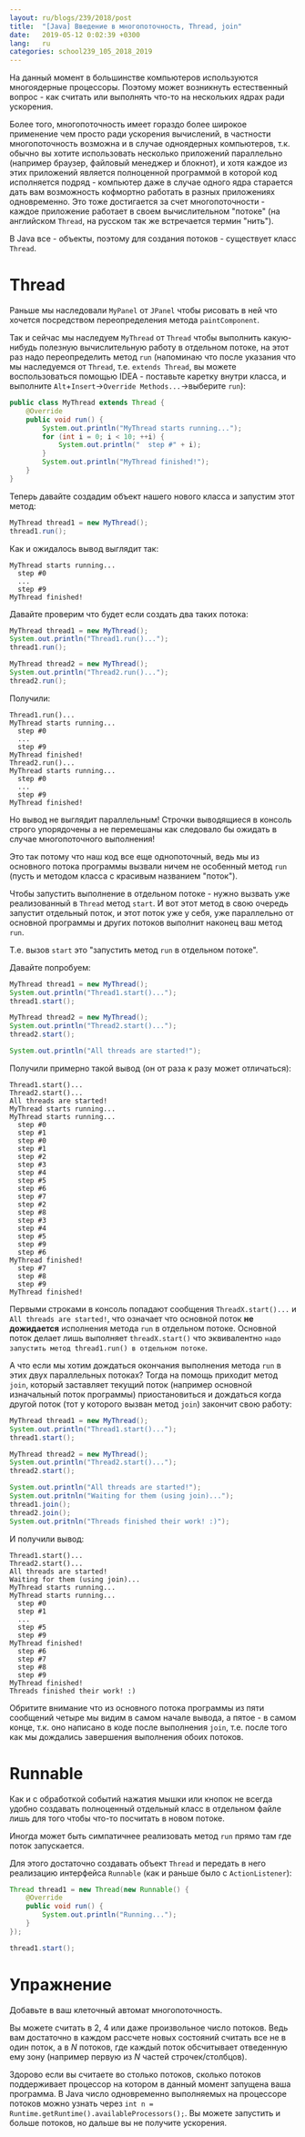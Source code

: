```yaml
---
layout: ru/blogs/239/2018/post
title:  "[Java] Введение в многопоточность, Thread, join"
date:   2019-05-12 0:02:39 +0300
lang:   ru
categories: school239_105_2018_2019
---
```


На данный момент в большинстве компьютеров используются многоядерные процессоры. 
Поэтому может возникнуть естественный вопрос - как считать или выполнять что-то на нескольких 
ядрах ради ускорения.

Более того, многопоточность имеет гораздо более широкое применение чем просто 
ради ускорения вычислений, в частности многопоточность возможна и в случае одноядерных компьютеров, т.к. обычно вы
хотите использовать несколько приложений параллельно (например браузер, файловый менеджер и блокнот), и хотя каждое из этих приложений
является полноценной программой в которой код исполняется подряд - компьютер даже в случае одного ядра старается дать вам возможность
кофмортно работать в разных приложениях одновременно. Это тоже достигается за счет многопоточности - каждое приложение работает в своем вычислительном "потоке" (на английском ```Thread```, на русском так же встречается термин "нить").

В Java все - объекты, поэтому для создания потоков - существует класс ```Thread```.

Thread
======

Раньше мы наследовали ```MyPanel``` от ```JPanel``` чтобы рисовать в ней что хочется посредством переопределения метода ```paintComponent```.

Так и сейчас мы наследуем ```MyThread``` от ```Thread``` чтобы выполнить какую-нибудь полезную вычислительную работу в отдельном потоке, на этот раз надо переопределить метод ```run``` (напоминаю что после указания что мы наследуемся от ```Thread```, т.е. ```extends Thread```, вы можете воспользоваться помощью IDEA - поставьте каретку внутри класса, и выполните ```Alt```+```Insert```->```Override Methods...```->выберите ```run```):

```java
public class MyThread extends Thread {
    @Override
    public void run() {
        System.out.println("MyThread starts running...");
        for (int i = 0; i < 10; ++i) {
            System.out.println("  step #" + i);
        }
        System.out.println("MyThread finished!");
    }
}
```

Теперь давайте создадим объект нашего нового класса и запустим этот метод:

```java
MyThread thread1 = new MyThread();
thread1.run();
```

Как и ожидалось вывод выглядит так:

```
MyThread starts running...
  step #0
  ...
  step #9
MyThread finished!
```

Давайте проверим что будет если создать два таких потока:

```java
MyThread thread1 = new MyThread();
System.out.println("Thread1.run()...");
thread1.run();

MyThread thread2 = new MyThread();
System.out.println("Thread2.run()...");
thread2.run();
```

Получили:

```
Thread1.run()...
MyThread starts running...
  step #0
  ...
  step #9
MyThread finished!
Thread2.run()...
MyThread starts running...
  step #0
  ...
  step #9
MyThread finished!
```

Но вывод не выглядит параллельным! Строчки выводящиеся в консоль строго упорядочены а не перемешаны как следовало бы ожидать в случае многопоточного выполнения!

Это так потому что наш код все еще однопоточный, ведь мы из основного потока программы вызвали ничем не особенный метод ```run``` (пусть и методом класса с красивым названием "поток").

Чтобы запустить выполнение в отдельном потоке - нужно вызвать уже реализованный в ```Thread``` метод ```start```. И вот этот метод в свою очередь запустит отдельный поток, и этот поток уже у себя, уже параллельно от основной программы и других потоков выполнит наконец ваш метод ```run```.

Т.е. вызов ```start``` это "запустить метод ```run``` в отдельном потоке".

Давайте попробуем:

```java
MyThread thread1 = new MyThread();
System.out.println("Thread1.start()...");
thread1.start();

MyThread thread2 = new MyThread();
System.out.println("Thread2.start()...");
thread2.start();

System.out.println("All threads are started!");
```

Получили примерно такой вывод (он от раза к разу может отличаться):

```
Thread1.start()...
Thread2.start()...
All threads are started!
MyThread starts running...
MyThread starts running...
  step #0
  step #1
  step #0
  step #1
  step #2
  step #3
  step #4
  step #5
  step #6
  step #7
  step #2
  step #8
  step #3
  step #4
  step #5
  step #9
  step #6
MyThread finished!
  step #7
  step #8
  step #9
MyThread finished!
```

Первыми строками в консоль попадают сообщения ```ThreadX.start()...``` и ```All threads are started!```, что означает что основной поток **не дожидается** исполнения метода ```run``` в отдельном потоке. Основной поток делает лишь выполняет ```threadX.start()``` что эквивалентно ```надо запустить метод thread1.run() в отдельном потоке```.

А что если мы хотим дождаться окончания выполнения метода ```run``` в этих двух параллельных потоках? Тогда на помощь приходит метод ```join```, который заставляет текущий поток (например основной изначальный поток программы) приостановиться и дождаться когда другой поток (тот у которого вызван метод ```join```) закончит свою работу:

```java
MyThread thread1 = new MyThread();
System.out.println("Thread1.start()...");
thread1.start();

MyThread thread2 = new MyThread();
System.out.println("Thread2.start()...");
thread2.start();

System.out.println("All threads are started!");
System.out.pritnln("Waiting for them (using join)...");
thread1.join();
thread2.join();
System.out.pritnln("Threads finished their work! :)");
```

И получили вывод:

```
Thread1.start()...
Thread2.start()...
All threads are started!
Waiting for them (using join)...
MyThread starts running...
MyThread starts running...
  step #0
  step #1
  ...
  step #5
  step #9
MyThread finished!
  step #6
  step #7
  step #8
  step #9
MyThread finished!
Threads finished their work! :)
```

Обритите внимание что из основного потока программы из пяти сообщений четыре мы видим в самом начале вывода, а пятое - в самом конце, т.к. оно написано в коде после выполнения ```join```, т.е. после того как мы дождались завершения выполнения обоих потоков.

Runnable
======

Как и с обработкой событий нажатия мышки или кнопок не всегда удобно создавать полноценный отдельный класс в отдельном файле лишь для того чтобы что-то посчитать в новом потоке.

Иногда может быть симпатичнее реализовать метод ```run``` прямо там где поток запускается. 

Для этого достаточно создавать объект ```Thread``` и передать в него реализацию интерфейса ```Runnable``` (как и раньше было с ```ActionListener```):

```java
Thread thread1 = new Thread(new Runnable() {
    @Override
    public void run() {
        System.out.println("Running...");
    }
});

thread1.start();
```

Упражнение
======

Добавьте в ваш клеточный автомат многопоточность.

Вы можете считать в 2, 4 или даже произвольное число потоков. Ведь вам достаточно в каждом рассчете новых состояний считать все не в один поток, а в $N$ потоков, где каждый поток обсчитывает отведенную ему зону (например первую из $N$ частей строчек/столбцов).

Здорово если вы считаете во столько потоков, сколько потоков поддерживает процессор на котором в данный момент запущена ваша программа. В Java число одновременно выполняемых на процессоре потоков можно узнать через ```int n = Runtime.getRuntime().availableProcessors();```. Вы можете запустить и больше потоков, но дальше вы не получите ускорения. 
